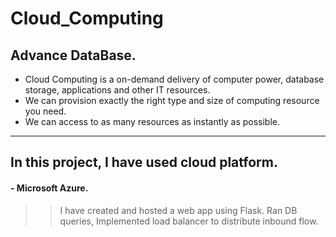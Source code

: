 # Cloud_Computing
## Advance DataBase.

* Cloud Computing is a on-demand delivery of computer power, database storage, applications and other IT resources.
* We can provision exactly the right type and size of computing resource you need.
* We can access to as many resources as instantly as possible.
--------------------------------------------------------------------------------------------------------------------------------
## In this project, I have used cloud platform.

#### - Microsoft Azure.

>> I have created and hosted a web app using Flask. Ran DB queries, Implemented load balancer to distribute inbound flow. 
